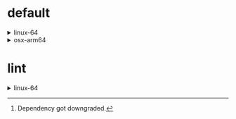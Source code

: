 # default

<details>
<summary>linux-64</summary>

| Dependency | Before | After | Explicit |
| - | - | - | - |
| new-package |  | 0.10.1 | true |
| removed-package | 0.10.1 |  | true |
| bpy | 0.10.1 | 2.10.1 | true |
| python | 0.10.0 | 0.10.1 | false |
| polars | herads_0 | herads_1 | true |

</details>

<details>
<summary>osx-arm64</summary>

| Dependency | Before | After | Explicit |
| - | - | - | - |
| polars[^2] | 0.10.0 | 0.9.1 | true |
| python | 0.10.0 | 0.10.1 | true |

</details>

# lint

<details>
<summary>linux-64</summary>

| Dependency | Before | After | Explicit |
| - | - | - | - |
| polars | 0.10.0 | 0.10.1 | true |
| python | 0.10.0 | 0.10.1 | false |

</details>

[^1]: *Cursive* means explicit dependency.
[^2]: Dependency got downgraded.
